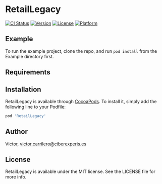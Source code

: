 # RetailLegacy

[![CI Status](https://img.shields.io/travis/Victor/RetailLegacy.svg?style=flat)](https://travis-ci.org/Victor/RetailLegacy)
[![Version](https://img.shields.io/cocoapods/v/RetailLegacy.svg?style=flat)](https://cocoapods.org/pods/RetailLegacy)
[![License](https://img.shields.io/cocoapods/l/RetailLegacy.svg?style=flat)](https://cocoapods.org/pods/RetailLegacy)
[![Platform](https://img.shields.io/cocoapods/p/RetailLegacy.svg?style=flat)](https://cocoapods.org/pods/RetailLegacy)

## Example

To run the example project, clone the repo, and run `pod install` from the Example directory first.

## Requirements

## Installation

RetailLegacy is available through [CocoaPods](https://cocoapods.org). To install
it, simply add the following line to your Podfile:

```ruby
pod 'RetailLegacy'
```

## Author

Victor, victor.carrilero@ciberexperis.es

## License

RetailLegacy is available under the MIT license. See the LICENSE file for more info.
